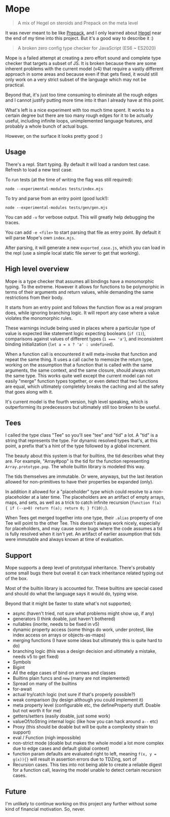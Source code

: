 # Mope

> A mix of Hegel on steroids and Prepack on the meta level

It was never meant to be like [Prepack](https://prepack.io/), and I only learned about [Hegel](https://hegel.js.org/) near the end of my time into this project. But it's a good way to describe it :)

> A broken zero config type checker for JavaScript (ES6 ~ ES2020)

Mope is a failed attempt at creating a zero effort sound and complete type checker that targets a subset of JS. It is broken because there are some inherent problems with the current model (v4) that require a vastly different approach in some areas and because even if that gets fixed, it would still only work on a very strict subset of the language which may not be practical.

Beyond that, it's just too time consuming to eliminate all the rough edges and I cannot justify putting more time into it than I already have at this point.

What's left is a nice experiment with too much time spent. It works to a certain degree but there are too many rough edges for it to be actually useful, including infinite loops, unimplemented language features, and probably a whole bunch of actual bugs.

However, on the surface it looks pretty good :)

## Usage

There's a repl. Start typing. By default it will load a random test case. Refresh to load a new test case.

To run tests (at the time of writing the flag was still required):

```
node --experimental-modules tests/index.mjs
```

To try and parse from an entry point (good luck!):

```
node --experimental-modules tests/gen/gen.mjs
```

You can add `-v` for verbose output. This will greatly help debugging the traces.

You can add `-e <file>` to start parsing that file as entry point. By default it will parse Mope's own `index.mjs`.

After parsing, it will generate a new `exported_case.js`, which you can load in the repl (use a simple local static file server to get that working).

## High level overview

Mope is a type checker that assumes all bindings have a monomorphic typing. To the extreme. However it allows for functions to be polymorphic in terms of their arguments and return values, while demanding the same restrictions from their body.

It starts from an entry point and follows the function flow as a real program does, while ignoring branching logic. It will report any case where a value violates the monomorphic rules. 

These warnings include being used in places where a particular type of value is expected like statement logic expecting booleans (`if (1)`), comparisons against values of different types (`1 === 'a'`), and inconsistent binding initialization (`let a = x ? 'a' : undefined`).

When a function call is encountered it will meta-invoke that function and repeat the same thing. It uses a call cache to memoize the return type, working on the assumption that a function that is called with the same arguments, the same context, and the same closure, should always return the same type. This works quite well except the current model can not easily "merge" function types together, or even detect that two functions are equal, which ultimately completely breaks the caching and all the safety that goes along with it.

It's current model is the fourth version, high level speaking, which is outperforming its predecessors but ultimately still too broken to be useful.

## Tees

I called the type class "Tee" so you'll see "tee" and "tid" a lot. A "tid" is a string that represents the type. For dynamic resolved types that's, at this point, a prefix that's a hint of the type followed by a global increment.

The beauty about this system is that for builtins, the tid describes what they are. For example, "Array#pop" is the tid for the function representing `Array.prototype.pop`. The whole builtin library is modeled this way.

The tids themselves are immutable. Or were, anyways, but the last iteration allowed for non-primitives to have their properties be expanded (only). 

In addition it allowed for a "placeholder" type which could resolve to a non-placeholder at a later time. The placeholders are an artifact of empty arrays, maps, and sets, as well as a trick to catch infinite recursion (`function f(a) { if (--a>0) return f(a); return 0; } f(10);`).

When Tees get merged together into one type, their `.alias` property of one Tee will point to the other Tee. This doesn't always work nicely, especially for placeholders, and may cause some bugs where the code assumes a tid is fully resolved when it isn't yet. An artifact of earlier assumption that tids were immutable and always known at time of evaluation.

## Support

Mope supports a deep level of prototypal inheritance. There's probably some small bugs there but overall it can track inheritance related typing out of the box.

Most of the builtin library is accounted for. These builtins are special cased and should do what the language says it would do, typing wise.

Beyond that it might be faster to state what's not supported;

- async (haven't tried, not sure what problems might show up, if any)
- generators (I think doable, just haven't bothered)
- nullables (inorite, needs to be fixed in v5)
- dynamic property access (some things do work, under protest, like index access on arrays or objects-as-maps)
- merging functions (I have some ideas but ultimately this is quite hard to do)
- branching logic (this was a design decision and ultimately a mistake, needs v5 to get fixed)
- Symbols
- Bigint
- All the edge cases of bind on arrows and classes
- Builtins plain funcs and `new` (many are not implemented)
- Spread on many of the builtins
- for-await
- actual try/catch logic (not sure if that's properly possible?)
- weak comparison (by design although you could implement it)
- meta property level (configurable etc, the defineProperty stuff. Doable but not worth it for me)
- getters/setters (easily doable, just some work)
- valueOf/toString internal logic (like how you can hack around `a--` etc)
- Proxy (this should be doable but will be quite a complexity strain to support)
- eval / Function (nigh impossible)
- non-strict mode (doable but makes the whole model a lot more complex due to edge cases and default global context)
- function param defaults are evaluated right to left, meaning `f(x, y = g(x)){}` will result in assertion errors due to TDZing, sort of
- Recursion cases. This ties into not being able to create a reliable digest for a function call, leaving the model unable to detect certain recursion cases.

## Future

I'm unlikely to continue working on this project any further without some kind of financial motivation. So, never.
